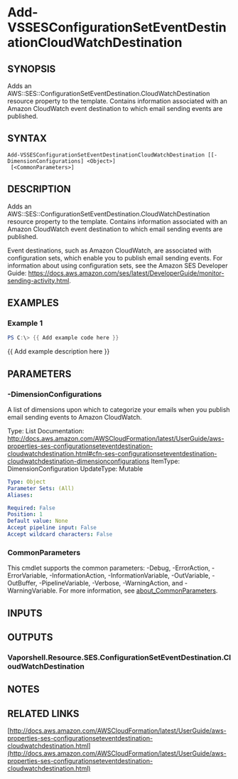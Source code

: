 # Add-VSSESConfigurationSetEventDestinationCloudWatchDestination

## SYNOPSIS
Adds an AWS::SES::ConfigurationSetEventDestination.CloudWatchDestination resource property to the template.
Contains information associated with an Amazon CloudWatch event destination to which email sending events are published.

## SYNTAX

```
Add-VSSESConfigurationSetEventDestinationCloudWatchDestination [[-DimensionConfigurations] <Object>]
 [<CommonParameters>]
```

## DESCRIPTION
Adds an AWS::SES::ConfigurationSetEventDestination.CloudWatchDestination resource property to the template.
Contains information associated with an Amazon CloudWatch event destination to which email sending events are published.

Event destinations, such as Amazon CloudWatch, are associated with configuration sets, which enable you to publish email sending events.
For information about using configuration sets, see the Amazon SES Developer Guide: https://docs.aws.amazon.com/ses/latest/DeveloperGuide/monitor-sending-activity.html.

## EXAMPLES

### Example 1
```powershell
PS C:\> {{ Add example code here }}
```

{{ Add example description here }}

## PARAMETERS

### -DimensionConfigurations
A list of dimensions upon which to categorize your emails when you publish email sending events to Amazon CloudWatch.

Type: List
Documentation: http://docs.aws.amazon.com/AWSCloudFormation/latest/UserGuide/aws-properties-ses-configurationseteventdestination-cloudwatchdestination.html#cfn-ses-configurationseteventdestination-cloudwatchdestination-dimensionconfigurations
ItemType: DimensionConfiguration
UpdateType: Mutable

```yaml
Type: Object
Parameter Sets: (All)
Aliases:

Required: False
Position: 1
Default value: None
Accept pipeline input: False
Accept wildcard characters: False
```

### CommonParameters
This cmdlet supports the common parameters: -Debug, -ErrorAction, -ErrorVariable, -InformationAction, -InformationVariable, -OutVariable, -OutBuffer, -PipelineVariable, -Verbose, -WarningAction, and -WarningVariable. For more information, see [about_CommonParameters](http://go.microsoft.com/fwlink/?LinkID=113216).

## INPUTS

## OUTPUTS

### Vaporshell.Resource.SES.ConfigurationSetEventDestination.CloudWatchDestination
## NOTES

## RELATED LINKS

[http://docs.aws.amazon.com/AWSCloudFormation/latest/UserGuide/aws-properties-ses-configurationseteventdestination-cloudwatchdestination.html](http://docs.aws.amazon.com/AWSCloudFormation/latest/UserGuide/aws-properties-ses-configurationseteventdestination-cloudwatchdestination.html)

